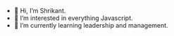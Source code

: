 - 👋 Hi, I’m Shrikant.
- 👀 I’m interested in everything Javascript.
- 🌱 I’m currently learning leadership and management.
